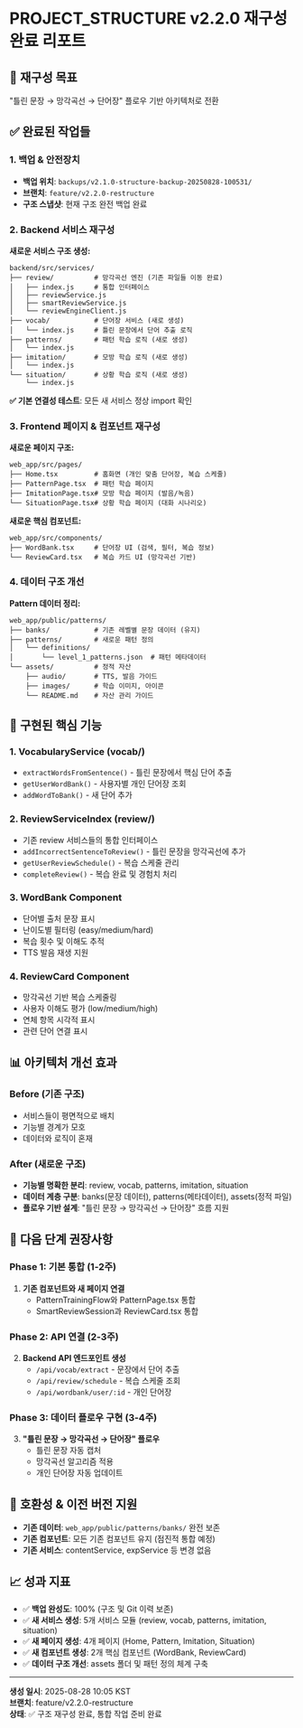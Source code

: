 # PROJECT_STRUCTURE v2.2.0 재구성 완료 리포트

## 🎯 재구성 목표
"틀린 문장 → 망각곡선 → 단어장" 플로우 기반 아키텍처로 전환

## ✅ 완료된 작업들

### 1. 백업 & 안전장치
- **백업 위치**: `backups/v2.1.0-structure-backup-20250828-100531/`
- **브랜치**: `feature/v2.2.0-restructure`
- **구조 스냅샷**: 현재 구조 완전 백업 완료

### 2. Backend 서비스 재구성
**새로운 서비스 구조 생성:**
```
backend/src/services/
├── review/          # 망각곡선 엔진 (기존 파일들 이동 완료)
│   ├── index.js     # 통합 인터페이스
│   ├── reviewService.js
│   ├── smartReviewService.js
│   └── reviewEngineClient.js
├── vocab/           # 단어장 서비스 (새로 생성)
│   └── index.js     # 틀린 문장에서 단어 추출 로직
├── patterns/        # 패턴 학습 로직 (새로 생성)
│   └── index.js
├── imitation/       # 모방 학습 로직 (새로 생성)
│   └── index.js
└── situation/       # 상황 학습 로직 (새로 생성)
    └── index.js
```

**✅ 기본 연결성 테스트**: 모든 새 서비스 정상 import 확인

### 3. Frontend 페이지 & 컴포넌트 재구성
**새로운 페이지 구조:**
```
web_app/src/pages/
├── Home.tsx         # 홈화면 (개인 맞춤 단어장, 복습 스케줄)
├── PatternPage.tsx  # 패턴 학습 페이지
├── ImitationPage.tsx# 모방 학습 페이지 (발음/녹음)
└── SituationPage.tsx# 상황 학습 페이지 (대화 시나리오)
```

**새로운 핵심 컴포넌트:**
```
web_app/src/components/
├── WordBank.tsx     # 단어장 UI (검색, 필터, 복습 정보)
└── ReviewCard.tsx   # 복습 카드 UI (망각곡선 기반)
```

### 4. 데이터 구조 개선
**Pattern 데이터 정리:**
```
web_app/public/patterns/
├── banks/           # 기존 레벨별 문장 데이터 (유지)
├── patterns/        # 새로운 패턴 정의
│   └── definitions/
│       └── level_1_patterns.json  # 패턴 메타데이터
└── assets/          # 정적 자산
    ├── audio/       # TTS, 발음 가이드
    ├── images/      # 학습 이미지, 아이콘
    └── README.md    # 자산 관리 가이드
```

## 🔧 구현된 핵심 기능

### 1. VocabularyService (vocab/)
- `extractWordsFromSentence()` - 틀린 문장에서 핵심 단어 추출
- `getUserWordBank()` - 사용자별 개인 단어장 조회
- `addWordToBank()` - 새 단어 추가

### 2. ReviewServiceIndex (review/)
- 기존 review 서비스들의 통합 인터페이스
- `addIncorrectSentenceToReview()` - 틀린 문장을 망각곡선에 추가
- `getUserReviewSchedule()` - 복습 스케줄 관리
- `completeReview()` - 복습 완료 및 경험치 처리

### 3. WordBank Component
- 단어별 출처 문장 표시
- 난이도별 필터링 (easy/medium/hard)
- 복습 횟수 및 이해도 추적
- TTS 발음 재생 지원

### 4. ReviewCard Component  
- 망각곡선 기반 복습 스케줄링
- 사용자 이해도 평가 (low/medium/high)
- 연체 항목 시각적 표시
- 관련 단어 연결 표시

## 📊 아키텍처 개선 효과

### Before (기존 구조)
- 서비스들이 평면적으로 배치
- 기능별 경계가 모호
- 데이터와 로직이 혼재

### After (새로운 구조)
- **기능별 명확한 분리**: review, vocab, patterns, imitation, situation
- **데이터 계층 구분**: banks(문장 데이터), patterns(메타데이터), assets(정적 파일)
- **플로우 기반 설계**: "틀린 문장 → 망각곡선 → 단어장" 흐름 지원

## 🎯 다음 단계 권장사항

### Phase 1: 기본 통합 (1-2주)
1. **기존 컴포넌트와 새 페이지 연결**
   - PatternTrainingFlow와 PatternPage.tsx 통합
   - SmartReviewSession과 ReviewCard.tsx 통합

### Phase 2: API 연결 (2-3주)  
2. **Backend API 엔드포인트 생성**
   - `/api/vocab/extract` - 문장에서 단어 추출
   - `/api/review/schedule` - 복습 스케줄 조회
   - `/api/wordbank/user/:id` - 개인 단어장

### Phase 3: 데이터 플로우 구현 (3-4주)
3. **"틀린 문장 → 망각곡선 → 단어장" 플로우**
   - 틀린 문장 자동 캡처
   - 망각곡선 알고리즘 적용
   - 개인 단어장 자동 업데이트

## 🔗 호환성 & 이전 버전 지원

- **기존 데이터**: `web_app/public/patterns/banks/` 완전 보존
- **기존 컴포넌트**: 모든 기존 컴포넌트 유지 (점진적 통합 예정)
- **기존 서비스**: contentService, expService 등 변경 없음

## 📈 성과 지표

- ✅ **백업 완성도**: 100% (구조 및 Git 이력 보존)
- ✅ **새 서비스 생성**: 5개 서비스 모듈 (review, vocab, patterns, imitation, situation)  
- ✅ **새 페이지 생성**: 4개 페이지 (Home, Pattern, Imitation, Situation)
- ✅ **새 컴포넌트 생성**: 2개 핵심 컴포넌트 (WordBank, ReviewCard)
- ✅ **데이터 구조 개선**: assets 폴더 및 패턴 정의 체계 구축

---

**생성 일시**: 2025-08-28 10:05 KST  
**브랜치**: feature/v2.2.0-restructure  
**상태**: ✅ 구조 재구성 완료, 통합 작업 준비 완료